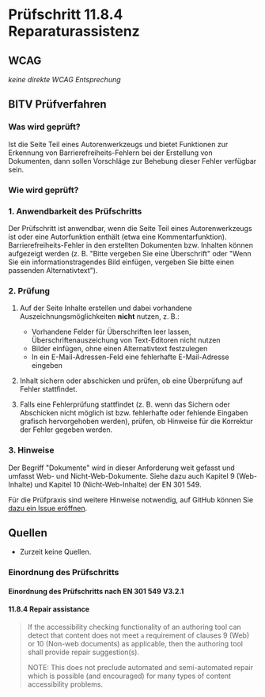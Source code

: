 # Prüfschritt 11.8.4 Reparaturassistenz

## WCAG

_keine direkte WCAG Entsprechung_

## BITV Prüfverfahren

### Was wird geprüft?

Ist die Seite Teil eines Autorenwerkzeugs und bietet Funktionen zur Erkennung von Barrierefreiheits-Fehlern bei der Erstellung von Dokumenten, dann sollen Vorschläge zur Behebung dieser Fehler verfügbar sein.

### Wie wird geprüft?

### 1\. Anwendbarkeit des Prüfschritts

Der Prüfschritt ist anwendbar, wenn die Seite Teil eines Autorenwerkzeugs ist oder eine Autorfunktion enthält (etwa eine Kommentarfunktion). Barrierefreiheits-Fehler in den erstellten Dokumenten bzw. Inhalten können aufgezeigt werden (z. B. "Bitte vergeben Sie eine Überschrift" oder "Wenn Sie ein informationstragendes Bild einfügen, vergeben Sie bitte einen passenden Alternativtext").

### 2\. Prüfung

1.  Auf der Seite Inhalte erstellen und dabei vorhandene Auszeichnungsmöglichkeiten **nicht** nutzen, z. B.:

    -   Vorhandene Felder für Überschriften leer lassen, Überschriftenauszeichung von Text-Editoren nicht nutzen
    -   Bilder einfügen, ohne einen Alternativtext festzulegen
    -   In ein E-Mail-Adressen-Feld eine fehlerhafte E-Mail-Adresse eingeben

2.  Inhalt sichern oder abschicken und prüfen, ob eine Überprüfung auf Fehler stattfindet.
3.  Falls eine Fehlerprüfung stattfindet (z. B. wenn das Sichern oder Abschicken nicht möglich ist bzw. fehlerhafte oder fehlende Eingaben grafisch hervorgehoben werden), prüfen, ob Hinweise für die Korrektur der Fehler gegeben werden.

### 3\. Hinweise

Der Begriff "Dokumente" wird in dieser Anforderung weit gefasst und umfasst Web- und Nicht-Web-Dokumente. Siehe dazu auch Kapitel 9 (Web-Inhalte) und Kapitel 10 (Nicht-Web-Inhalte) der EN 301 549.

Für die Prüfpraxis sind weitere Hinweise notwendig, auf GitHub können Sie [dazu ein Issue eröffnen](https://github.com/BIK-BITV/BIK-Web-Test/issues).

## Quellen

-   Zurzeit keine Quellen.

### Einordnung des Prüfschritts

#### Einordnung des Prüfschritts nach EN 301 549 V3.2.1

#### 11.8.4 Repair assistance

> If the accessibility checking functionality of an authoring tool can detect that content does not meet `a` requirement of clauses 9 (Web) or 10 (Non-web documents) as applicable, then the authoring tool shall provide repair suggestion(s).
>
> NOTE: This does not preclude automated and semi-automated repair which is possible (and encouraged) for many types of content accessibility problems.
